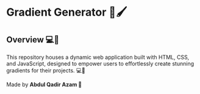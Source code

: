 # Gradient Generator 🌈🖌️

## Overview 💻🎨
This repository houses a dynamic web application built with HTML, CSS, and JavaScript, designed to empower users to effortlessly create stunning gradients for their projects. 💻🎨

Made by **Abdul Qadir Azam 🚀**
